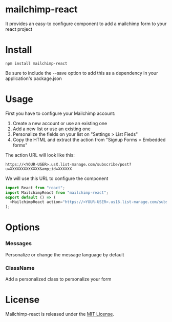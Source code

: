 # mailchimp-react

It provides an easy-to configure component to add a mailchimp form to your react project

# Install

```npm
npm install mailchimp-react
```

Be sure to include the --save option to add this as a dependency in your application's package.json

# Usage

First you have to configure your Mailchimp account:

1. Create a new account or use an existing one
2. Add a new list or use an existing one
3. Personalize the fields on your list on "Settings > List Fieds"
4. Copy the HTML and extract the action from "Signup Forms > Embedded forms"

The action URL will look like this:

```
https://<YOUR-USER>.usX.list-manage.com/subscribe/post?u=XXXXXXXXXXXXX&amp;id=XXXXXX
```

We will use this URL to configure the component

```js
import React from "react";
import MailchimpReact from "mailchimp-react";
export default () => (
  <MailchimpReact action="https://<YOUR-USER>.us16.list-manage.com/subscribe/post?u=XXXXXXXXXXXXX&amp;id=XXXXXX" />
);
```

# Options

### Messages

Personalize or change the message language by default

### ClassName

Add a personalized class to personalize your form

# License

Mailchimp-react is released under the [MIT License](https://opensource.org/licenses/MIT).
